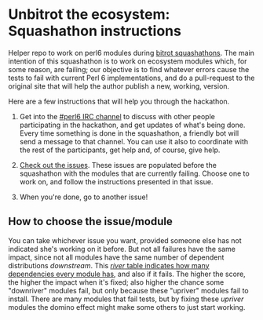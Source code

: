 # Unbitrot the ecosystem: Squashathon instructions

Helper repo to work on perl6 modules during [bitrot squashathons](https://twitter.com/zoffix/status/1022879125923672066). The main intention of this squashathon is to work on ecosystem modules which, for some reason, are failing; our objective is to find whatever errors cause the tests to fail with current Perl 6 implementations, and do a pull-request to the original site that will help the author publish a new, working, version.

Here are a few instructions that will help you through the hackathon.

1. Get into the [#perl6 IRC channel](https://perl6.org/irc) to discuss with other people participating in the hackathon, and get updates of what's being done. Every time something is done in the squashathon, a friendly bot will send a message to that channel. You can use it also to coordinate with the rest of the participants, get help and, of course, give help.

2. [Check out the issues](https://github.com/perl6/ecosystem-unbitrot/issues). These issues are populated before the squashathon with the modules that are currently failing. Choose one to work on, and follow the instructions presented in that issue.

3. When you're done, go to another issue!

## How to choose the issue/module

You can take whichever issue you want, provided someone else has not indicated she's working on it before. But not all failures have the same impact, since not all modules have the same number of dependent distributions *downstream*. This [*river* table indicates how many dependencies every module has](https://github.com/JJ/p6-river/blob/master/data/river-scores.csv), and also if it fails. The higher the score, the higher the impact when it's fixed; also higher the chance some "downriver" modules fail, but only because these "upriver" modules fail to install. There are many modules that fail tests, but by fixing these *upriver* modules the domino effect might make some others to just start working.
